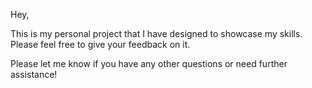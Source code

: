 Hey,

This is my personal project that I have designed to showcase my skills. Please feel free to give your feedback on it.

Please let me know if you have any other questions or need further assistance!
